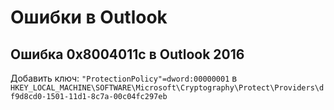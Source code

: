 # Ошибки в Outlook

## Ошибка 0x8004011c в Outlook 2016

Добавить ключ: `"ProtectionPolicy"=dword:00000001` в  `HKEY_LOCAL_MACHINE\SOFTWARE\Microsoft\Cryptography\Protect\Providers\df9d8cd0-1501-11d1-8c7a-00c04fc297eb`